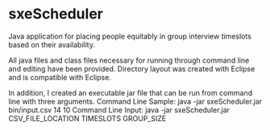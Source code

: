 # sxeScheduler
Java application for placing people equitably in group interview timeslots based on their availability.

All java files and class files necessary for running through command line and editing have been provided. 
Directory layout was created with Eclipse and is compatible with Eclipse.

In addition, I created an executable jar file that can be run from command line with three arguments.
Command Line Sample: java -jar sxeScheduler.jar bin/input.csv 14 10
Command Line Input: java -jar sxeScheduler.jar CSV_FILE_LOCATION TIMESLOTS GROUP_SIZE
